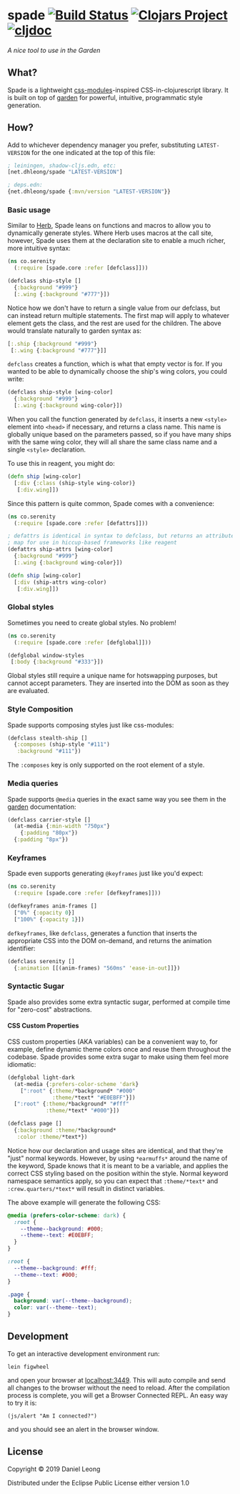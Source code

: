 # spade [![Build Status](http://img.shields.io/travis/dhleong/spade.svg?style=flat)](https://travis-ci.org/dhleong/spade) [![Clojars Project](https://img.shields.io/clojars/v/net.dhleong/spade.svg?style=flat)](https://clojars.org/net.dhleong/spade) [![cljdoc](https://cljdoc.org/badge/net.dhleong/spade)](https://cljdoc.org/jump/release/net.dhleong/spade)

*A nice tool to use in the Garden*

## What?

Spade is a lightweight [css-modules][1]-inspired CSS-in-clojurescript library.
It is built on top of [garden][2] for powerful, intuitive, programmatic style
generation.

## How?

Add to whichever dependency manager you prefer, substituting `LATEST-VERSION`
for the one indicated at the top of this file:

```clojure
; leiningen, shadow-cljs.edn, etc:
[net.dhleong/spade "LATEST-VERSION"]

; deps.edn:
{net.dhleong/spade {:mvn/version "LATEST-VERSION"}}
```

### Basic usage

Similar to [Herb][3], Spade leans on functions and macros to allow you to
dynamically generate styles. Where Herb uses macros at the call site, however,
Spade uses them at the declaration site to enable a much richer, more intuitive
syntax:

```clojure
(ns co.serenity
  (:require [spade.core :refer [defclass]]))

(defclass ship-style []
  {:background "#999"}
  [:.wing {:background "#777"}])
```

Notice how we don't have to return a single value from our defclass, but can
instead return multiple statements. The first map will apply to whatever
element gets the class, and the rest are used for the children. The above
would translate naturally to garden syntax as:

```clojure
[:.ship {:background "#999"}
 [:.wing {:background "#777"}]]
```

`defclass` creates a function, which is what that empty vector is for. If you
wanted to be able to dynamically choose the ship's wing colors, you could write:

```clojure
(defclass ship-style [wing-color]
  {:background "#999"}
  [:.wing {:background wing-color}])
```

When you call the function generated by `defclass`, it inserts a new `<style>`
element into `<head>` if necessary, and returns a class name. This name is
globally unique based on the parameters passed, so if you have many ships with
the same wing color, they will all share the same class name and a single
`<style>` declaration.

To use this in reagent, you might do:

```clojure
(defn ship [wing-color]
  [:div {:class (ship-style wing-color)}
   [:div.wing]])
```

Since this pattern is quite common, Spade comes with a convenience:

```clojure
(ns co.serenity
  (:require [spade.core :refer [defattrs]]))

; defattrs is identical in syntax to defclass, but returns an attributes
; map for use in hiccup-based frameworks like reagent
(defattrs ship-attrs [wing-color]
  {:background "#999"}
  [:.wing {:background wing-color}])

(defn ship [wing-color]
  [:div (ship-attrs wing-color)
   [:div.wing]])
```

### Global styles

Sometimes you need to create global styles. No problem!

```clojure
(ns co.serenity
  (:require [spade.core :refer [defglobal]]))

(defglobal window-styles
 [:body {:background "#333"}])
```

Global styles still require a unique name for hotswapping purposes, but cannot
accept parameters. They are inserted into the DOM as soon as they are
evaluated.

### Style Composition

Spade supports composing styles just like css-modules:

```clojure
(defclass stealth-ship []
  {:composes (ship-style "#111")
   :background "#111"})
```

The `:composes` key is only supported on the root element of a style.

### Media queries

Spade supports `@media` queries in the exact same way you see them in the [garden][2] documentation:

```clojure
(defclass carrier-style []
  (at-media {:min-width "750px"}
    {:padding "80px"})
  {:padding "8px"})
```

### Keyframes

Spade even supports generating `@keyframes` just like you'd expect:

```clojure
(ns co.serenity
  (:require [spade.core :refer [defkeyframes]]))

(defkeyframes anim-frames []
  ["0%" {:opacity 0}]
  ["100%" {:opacity 1}])
```

`defkeyframes`, like `defclass`, generates a function that inserts the
appropriate CSS into the DOM on-demand, and returns the animation identifier:

```clojure
(defclass serenity []
  {:animation [[(anim-frames) "560ms" 'ease-in-out]]})
```

### Syntactic Sugar

Spade also provides some extra syntactic sugar, performed at compile time
for "zero-cost" abstractions.

#### CSS Custom Properties

CSS custom properties (AKA variables) can be a convenient way to, for
example, define dynamic theme colors once and reuse them throughout the
codebase. Spade provides some extra sugar to make using them feel more
idiomatic:

```clojure
(defglobal light-dark
  (at-media {:prefers-color-scheme 'dark}
    [":root" {:theme/*background* "#000"
              :theme/*text* "#E0EBFF"}])
  [":root" {:theme/*background* "#fff"
            :theme/*text* "#000"}])

(defclass page []
  {:background :theme/*background*
   :color :theme/*text*})
```

Notice how our declaration and usage sites are identical, and that
they're "just" normal keywords. However, by using `*earmuffs*` around
the name of the keyword, Spade knows that it is meant to be a variable,
and applies the correct CSS styling based on the position within the
style. Normal keyword namespace semantics apply, so you can expect that
`:theme/*text*` and `:crew.quarters/*text*` will result in distinct
variables.

The above example will generate the following CSS:

```css
@media (prefers-color-scheme: dark) {
  :root {
    --theme--background: #000;
    --theme--text: #E0EBFF;
  }
}

:root {
  --theme--background: #fff;
  --theme--text: #000;
}

.page {
  background: var(--theme--background);
  color: var(--theme--text);
}
```

## Development

To get an interactive development environment run:

    lein figwheel

and open your browser at [localhost:3449](http://localhost:3449/).
This will auto compile and send all changes to the browser without the
need to reload. After the compilation process is complete, you will
get a Browser Connected REPL. An easy way to try it is:

    (js/alert "Am I connected?")

and you should see an alert in the browser window.

## License

Copyright © 2019 Daniel Leong

Distributed under the Eclipse Public License either version 1.0

[1]: https://github.com/css-modules/css-modules
[2]: https://github.com/noprompt/garden/
[3]: https://github.com/roosta/herb
